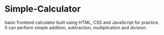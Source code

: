 # Simple-Calculator
basic frontend calculator built using HTML, CSS  and JavaScript for practice. It can perform simple addition, subtraction, multiplication and division.
